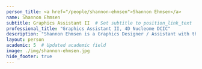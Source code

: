 ```yaml
---
person_title: <a href="/people/shannon-ehmsen">Shannon Ehmsen</a>
name: Shannon Ehmsen
subtitle: Graphics Assistant II  # Set subtitle to position_link_text
professional_title: "Graphics Assistant II, 4D Nucleome DCIC"
description: "Shannon Ehmsen is a Graphics Designer / Assistant with the 4D Nucleome Data Coordination and Integration Center and Park Lab's Clinical Genome Analysis Platform (CGAP). She recently graduated with a Bachelor in Fine Arts in Studio Art from Northeastern University and the School of the Museum of Fine Arts at Tufts University in 2019 and started at the Park Lab soon after."
layout: person
academic: 5  # Updated academic field
image: ./img/shannon-ehmsen.jpg
hide_footer: true
---
```

